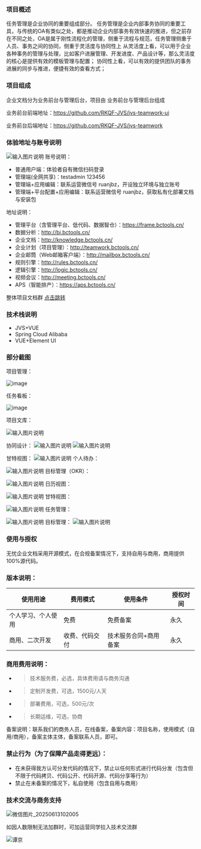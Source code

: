 

### 项目概述


任务管理是企业协同的重要组成部分。
     任务管理是企业内部事务协同的重要工具，与传统的OA有类似之处，都是推动企业内部事务有效快速的推进，但之前存在不同之处，OA是属于刚性流程化的管理，侧重于流程与规范，任务管理侧重于人员、事务之间的协同，侧重于灵活度与协同性上
    从灵活度上看，可以用于企业各种事务的管理与处理，比如客户进展管理、开发进度、产品设计等，那么灵活度的核心是提供有效的模板管理与配置；
协同性上看，可以有效的提供团队的事务进展的同步与推进，便捷有效的查看方式；



### 项目组成
企业文档分为业务前台与管理后台，项目由 业务前台与管理后台组成

业务前台前端地址：https://github.com/RKQF-JVS/jvs-teamwork-ui

业务前台后端地址：https://github.com/RKQF-JVS/jvs-teamwork



### **体验地址与账号说明**
![输入图片说明](img/imagezhanghao.png)
账号说明：

- 普通用户端：体验者自有微信扫码登录
- 管理端(全网共享)：testadmin  123456
- 管理端+应用编辑：联系运营微信号 ruanjbz，开设独立环境与独立账号
- 管理端+平台配置+应用编辑：联系运营微信号 ruanjbz，获取私有化部署文档与安装包


地址说明：

- 管理平台（含管理平台、低代码、数据智仓）：https://frame.bctools.cn/
- 数据分析：http://bi.bctools.cn/
- 企业文档：http://knowledge.bctools.cn/
- 企业计划（项目管理）：http://teamwork.bctools.cn/
- 企业邮筒（Web邮箱客户端）：http://mailbox.bctools.cn/
- 规则引擎：http://rules.bctools.cn/
- 逻辑引擎：http://logic.bctools.cn/
- 视频会议：http://meeting.bctools.cn/
- APS（智能排产）：https://aps.bctools.cn/

整体项目文档群 [点击跳转](http://knowledge.bctools.cn/#/view?id=dd37733c43c064ac1c4f1c2155e04ce6)



### 技术栈说明
* JVS+VUE
* Spring Cloud Alibaba
* VUE+Element UI

### 部分截图
项目管理：

![image](https://github.com/user-attachments/assets/4fb59949-4928-4b1b-ae70-645e53d6d4ec)

任务看板：

![image](https://github.com/user-attachments/assets/54846108-0f8e-47e0-b115-347d935b454b)


项目文库：

![输入图片说明](%E9%A1%B9%E7%9B%AE%E6%96%87%E5%BA%93.png)


协同设计：
![输入图片说明](img/image%E5%8D%8F%E5%90%8C.png)
![输入图片说明](img/image%E7%BC%96%E8%BE%91.png)

甘特视图：
![输入图片说明](img/image%E7%94%98%E7%89%B9%E8%A7%86%E5%9B%BE.png)
个人待办：

![输入图片说明](img/image%E4%B8%AA%E4%BA%BA%E5%BE%85%E5%8A%9E.png)
目标管理（OKR）：

![输入图片说明](img/image%E7%9B%AE%E6%A0%87%E7%AE%A1%E7%90%86.png)
日历视图：

![输入图片说明](img/image%E6%97%A5%E5%8E%86%E7%9C%8B%E6%9D%BF.png)
甘特视图：

![输入图片说明](img/image%E7%94%98%E7%89%B9%E5%9B%BE.png)
任务管理：

![输入图片说明](img/5.png)
目标管理：
![输入图片说明](img/image%E7%9B%AE%E6%A0%87%E7%AE%A1%E7%90%86.png)



### 使用与授权
无忧企业文档采用开源模式，在合规备案情况下，支持自用与商用，商用提供100%源代码。
### 版本说明：
使用用途|费用模式|使用条件|授权时间
-|-|-|-
个人学习、个人使用|免费|免费备案|永久
商用、二次开发|收费、代码交付|技术服务合同+商用备案|永久

### 商用费用说明：
- > 技术服务费，必选，具体费用请与商务沟通
- > 定制开发费，可选，1500元/人天
- > 部署费用，可选，500元/次
- > 长期运维，可选，协商


备案说明：联系我们的商务人员，在线备案，备案内容：项目名称，使用模式（自用/商用），备案主体主体，备案联系人员，即可。
### 禁止行为（为了保障产品走得更远）：
* 在未获得我方认可分发代码的情况下，禁止以任何形式进行代码分发（包含但不限于代码拷贝、代码公开、代码开源、代码分享等行为）
* 禁止在未备案的情况下，私自使用（包含自用与商用）



### 技术交流与商务支持
![微信图片_20250613102005](https://github.com/user-attachments/assets/bdb9f78c-5218-4d0b-bbe4-ea45c4d62b22)























如因人数限制无法加群时，可加运营同学拉入技术交流群

![谭京](https://github.com/user-attachments/assets/1e27fc6a-0eb0-4b33-9f9b-19315087f1f0)


